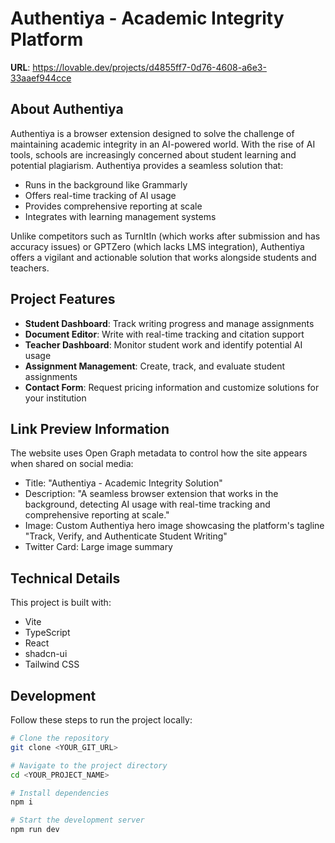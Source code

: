 
# Authentiya - Academic Integrity Platform

**URL**: https://lovable.dev/projects/d4855ff7-0d76-4608-a6e3-33aaef944cce

## About Authentiya

Authentiya is a browser extension designed to solve the challenge of maintaining academic integrity in an AI-powered world. With the rise of AI tools, schools are increasingly concerned about student learning and potential plagiarism. Authentiya provides a seamless solution that:

- Runs in the background like Grammarly
- Offers real-time tracking of AI usage
- Provides comprehensive reporting at scale
- Integrates with learning management systems

Unlike competitors such as TurnItIn (which works after submission and has accuracy issues) or GPTZero (which lacks LMS integration), Authentiya offers a vigilant and actionable solution that works alongside students and teachers.

## Project Features

- **Student Dashboard**: Track writing progress and manage assignments
- **Document Editor**: Write with real-time tracking and citation support
- **Teacher Dashboard**: Monitor student work and identify potential AI usage
- **Assignment Management**: Create, track, and evaluate student assignments
- **Contact Form**: Request pricing information and customize solutions for your institution

## Link Preview Information

The website uses Open Graph metadata to control how the site appears when shared on social media:
- Title: "Authentiya - Academic Integrity Solution"
- Description: "A seamless browser extension that works in the background, detecting AI usage with real-time tracking and comprehensive reporting at scale."
- Image: Custom Authentiya hero image showcasing the platform's tagline "Track, Verify, and Authenticate Student Writing"
- Twitter Card: Large image summary

## Technical Details

This project is built with:

- Vite
- TypeScript
- React
- shadcn-ui
- Tailwind CSS

## Development

Follow these steps to run the project locally:

```sh
# Clone the repository
git clone <YOUR_GIT_URL>

# Navigate to the project directory
cd <YOUR_PROJECT_NAME>

# Install dependencies
npm i

# Start the development server
npm run dev
```



